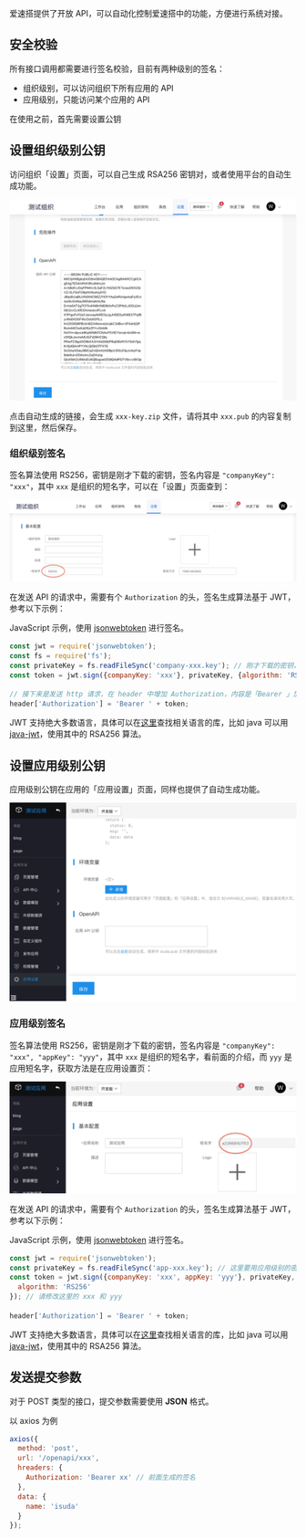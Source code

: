 爱速搭提供了开放 API，可以自动化控制爱速搭中的功能，方便进行系统对接。

## 安全校验

所有接口调用都需要进行签名校验，目前有两种级别的签名：

- 组织级别，可以访问组织下所有应用的 API
- 应用级别，只能访问某个应用的 API

在使用之前，首先需要设置公钥

## 设置组织级别公钥

访问组织「设置」页面，可以自己生成 RSA256 密钥对，或者使用平台的自动生成功能。

![image.png](../static/img/API/介绍/image_9420660.png)

点击自动生成的链接，会生成 `xxx-key.zip` 文件，请将其中 `xxx.pub` 的内容复制到这里，然后保存。

### 组织级别签名

签名算法使用 RS256，密钥是刚才下载的密钥，签名内容是 `"companyKey": "xxx"`，其中 `xxx` 是组织的短名字，可以在「设置」页面查到：

![key.png](../static/img/API/介绍/xx_b525a02.png)

在发送 API 的请求中，需要有个 `Authorization` 的头，签名生成算法基于 JWT，参考以下示例：

JavaScript 示例，使用 [jsonwebtoken](https://github.com/auth0/node-jsonwebtoken) 进行签名。

```javascript
const jwt = require('jsonwebtoken');
const fs = require('fs');
const privateKey = fs.readFileSync('company-xxx.key'); // 刚才下载的密钥，注意这里用的是密钥，不是公钥
const token = jwt.sign({companyKey: 'xxx'}, privateKey, {algorithm: 'RS256'}); // 将这里的 xxx 改成签名查到的短名字

// 接下来是发送 http 请求，在 header 中增加 Authorization，内容是「Bearer 」加上之前的生成的 token，这个 token 应该在每次提交的时候生成，为了避免重放攻击，默认 jwt 中会有 iat 时间戳，爱速搭会拒绝超过 1 分钟的签名
header['Authorization'] = 'Bearer ' + token;
```

JWT 支持绝大多数语言，具体可以在[这里](https://jwt.io/#libraries-io)查找相关语言的库，比如 java 可以用 [java-jwt](https://github.com/auth0/java-jwt)，使用其中的 RSA256 算法。

## 设置应用级别公钥

应用级别公钥在应用的「应用设置」页面，同样也提供了自动生成功能。

![image.png](../static/img/API/介绍/image_4d3a04a.png)

### 应用级别签名

签名算法使用 RS256，密钥是刚才下载的密钥，签名内容是 `"companyKey": "xxx", "appKey": "yyy"`，其中 `xxx` 是组织的短名字，看前面的介绍，而 `yyy` 是应用短名字，获取方法是在应用设置页：

![Screen Shot.png](../static/img/API/介绍/image_72d856f.png)

在发送 API 的请求中，需要有个 `Authorization` 的头，签名生成算法基于 JWT，参考以下示例：

JavaScript 示例，使用 [jsonwebtoken](https://github.com/auth0/node-jsonwebtoken) 进行签名。

```javascript
const jwt = require('jsonwebtoken');
const privateKey = fs.readFileSync('app-xxx.key'); // 这里要用应用级别的密钥
const token = jwt.sign({companyKey: 'xxx', appKey: 'yyy'}, privateKey, {
  algorithm: 'RS256'
}); // 请修改这里的 xxx 和 yyy

header['Authorization'] = 'Bearer ' + token;
```

JWT 支持绝大多数语言，具体可以在[这里](https://jwt.io/#libraries-io)查找相关语言的库，比如 java 可以用 [java-jwt](https://github.com/auth0/java-jwt)，使用其中的 RSA256 算法。

## 发送提交参数

对于 POST 类型的接口，提交参数需要使用 **JSON** 格式。

以 axios 为例

```javascript
axios({
  method: 'post',
  url: '/openapi/xxx',
  hreaders: {
    Authorization: 'Bearer xx' // 前面生成的签名
  },
  data: {
    name: 'isuda'
  }
});
```
